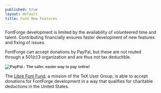 ```yaml
---
published: true
layout: default
title: Fund New Features
---
```


FontForge development is limited by the availability of volunteered time and talent. Contributing financially ensures faster development of new features and fixing of issues.

FontForge can accept donations by PayPal, but these are not routed through a 501(c)3 organization and are thus not tax deductible.

<form action="https://www.paypal.com/cgi-bin/webscr" method="post" target="_top">
<input type="hidden" name="cmd" value="_s-xclick">
<input type="hidden" name="hosted_button_id" value="AGTDH5AVRLSBN">
<input type="image" src="https://www.paypalobjects.com/en_US/i/btn/btn_donateCC_LG.gif" border="0" name="submit" alt="PayPal - The safer, easier way to pay online!">
<img alt="" border="0" src="https://www.paypalobjects.com/en_US/i/scr/pixel.gif" width="1" height="1">
</form>

The [Libre Font Fund](https://www.tug.org/fonts/librefontfund.html), a mission of the TeX User Group, is able to accept donations for FontForge development in a way that qualifies for charitable deductions in the United States.
